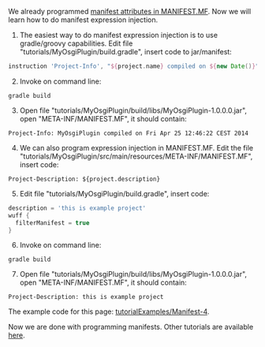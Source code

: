 We already programmed [manifest attributes in MANIFEST.MF](Manifest-attributes-in-MANIFEST.MF). Now we will learn how to do manifest expression injection.

1. The easiest way to do manifest expression injection is to use gradle/groovy capabilities. Edit file "tutorials/MyOsgiPlugin/build.gradle", insert code to jar/manifest:

  ```groovy
  instruction 'Project-Info', "${project.name} compiled on ${new Date()}"
  ```

2. Invoke on command line:

  ```
  gradle build
  ```

3. Open file "tutorials/MyOsgiPlugin/build/libs/MyOsgiPlugin-1.0.0.0.jar", open "META-INF/MANIFEST.MF", it should contain:

  ```
  Project-Info: MyOsgiPlugin compiled on Fri Apr 25 12:46:22 CEST 2014
  ```

4. We can also program expression injection in MANIFEST.MF. Edit the file "tutorials/MyOsgiPlugin/src/main/resources/META-INF/MANIFEST.MF", insert code:

  ```
  Project-Description: ${project.description}
  ```

5. Edit file "tutorials/MyOsgiPlugin/build.gradle", insert code:

  ```groovy
  description = 'this is example project'
  wuff {
    filterManifest = true
  }
  ```

6. Invoke on command line:

  ```
  gradle build
  ```

7. Open file "tutorials/MyOsgiPlugin/build/libs/MyOsgiPlugin-1.0.0.0.jar", open "META-INF/MANIFEST.MF", it should contain:

  ```
  Project-Description: this is example project
  ```

The example code for this page: [tutorialExamples/Manifest-4](../tree/master/tutorialExamples/Manifest-4).

Now we are done with programming manifests. Other tutorials are available [here](Tutorials).